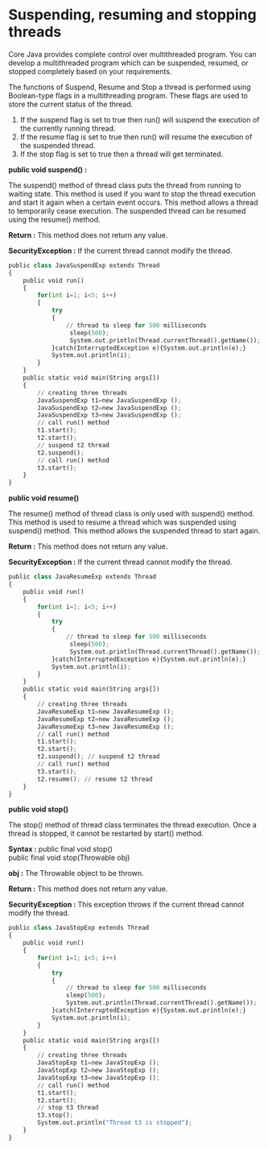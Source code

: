 # **Suspending, resuming and stopping threads**

Core Java provides complete control over multithreaded program. You can develop a multithreaded program which can be suspended, resumed, or stopped completely based on your requirements.

The functions of Suspend, Resume and Stop a thread is performed using Boolean-type flags in a multithreading program. These flags are used to store the current status of the thread.


1. If the suspend flag is set to true then run() will suspend the execution of the currently running thread.
2. If the resume flag is set to true then run() will resume the execution of the suspended thread.
3. If the stop flag is set to true then a thread will get terminated.

**public void suspend() :**

The suspend() method of thread class puts the thread from running to waiting state. This method is used if you want to stop the thread execution and start it again when a certain event occurs. This method allows a thread to temporarily cease execution. The suspended thread can be resumed using the resume() method.

**Return :**
This method does not return any value.

**SecurityException :**
If the current thread cannot modify the thread.




```python
public class JavaSuspendExp extends Thread  
{    
    public void run()  
    {    
        for(int i=1; i<5; i++)  
        {    
            try  
            {  
                // thread to sleep for 500 milliseconds  
                 sleep(500);  
                 System.out.println(Thread.currentThread().getName());    
            }catch(InterruptedException e){System.out.println(e);}    
            System.out.println(i);    
        }    
    }    
    public static void main(String args[])  
    {    
        // creating three threads   
        JavaSuspendExp t1=new JavaSuspendExp ();    
        JavaSuspendExp t2=new JavaSuspendExp ();   
        JavaSuspendExp t3=new JavaSuspendExp ();   
        // call run() method   
        t1.start();  
        t2.start();  
        // suspend t2 thread   
        t2.suspend();   
        // call run() method   
        t3.start();  
    }    
}  
```

**public void resume()**

The resume() method of thread class is only used with suspend() method. This method is used to resume a thread which was suspended using suspend() method. This method allows the suspended thread to start again.

**Return :** This method does not return any value.

**SecurityException :** If the current thread cannot modify the thread.





```python
public class JavaResumeExp extends Thread  
{    
    public void run()  
    {    
        for(int i=1; i<5; i++)  
        {    
            try  
            {  
                // thread to sleep for 500 milliseconds  
                 sleep(500);  
                 System.out.println(Thread.currentThread().getName());    
            }catch(InterruptedException e){System.out.println(e);}    
            System.out.println(i);    
        }    
    }    
    public static void main(String args[])  
    {    
        // creating three threads   
        JavaResumeExp t1=new JavaResumeExp ();    
        JavaResumeExp t2=new JavaResumeExp ();   
        JavaResumeExp t3=new JavaResumeExp ();   
        // call run() method   
        t1.start();  
        t2.start();  
        t2.suspend(); // suspend t2 thread   
        // call run() method   
        t3.start();   
        t2.resume(); // resume t2 thread  
    }    
}  

```





**public void stop()**

The stop() method of thread class terminates the thread execution. Once a thread is stopped, it cannot be restarted by start() method.

**Syntax :**
public final void stop()  
public final void stop(Throwable obj)  

**obj :** The Throwable object to be thrown.


**Return :** 
This method does not return any value.

**SecurityException :** This exception throws if the current thread cannot modify the thread.





```python
public class JavaStopExp extends Thread  
{    
    public void run()  
    {    
        for(int i=1; i<5; i++)  
        {    
            try  
            {  
                // thread to sleep for 500 milliseconds  
                sleep(500);  
                System.out.println(Thread.currentThread().getName());    
            }catch(InterruptedException e){System.out.println(e);}    
            System.out.println(i);    
        }    
    }    
    public static void main(String args[])  
    {    
        // creating three threads   
        JavaStopExp t1=new JavaStopExp ();    
        JavaStopExp t2=new JavaStopExp ();   
        JavaStopExp t3=new JavaStopExp ();   
        // call run() method   
        t1.start();  
        t2.start();  
        // stop t3 thread   
        t3.stop();  
        System.out.println("Thread t3 is stopped");    
    }    
}  
```
